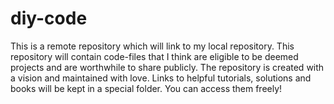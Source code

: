 # diy-code
This is a remote repository which will link to my local repository. This repository will contain code-files that I think are eligible to be deemed projects and are worthwhile to share publicly. The repository is created with a vision and maintained with love.
Links to helpful tutorials, solutions and books will be kept in a special folder. You can access them freely!
